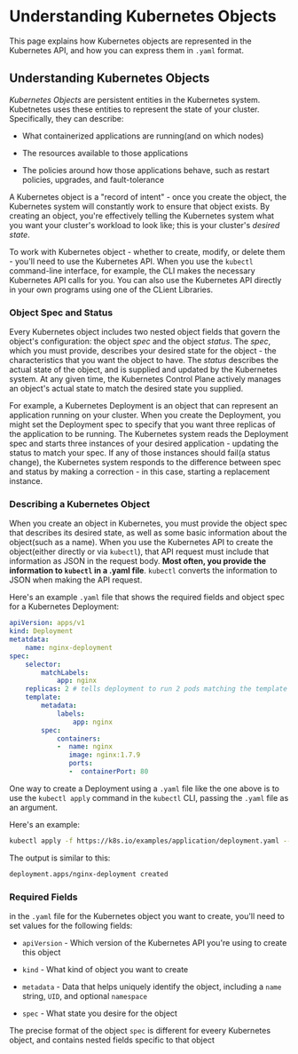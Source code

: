 # Understanding Kubernetes Objects

This page explains how Kubernetes objects are represented in the Kubernetes API, and how you can express them in `.yaml` format.

## Understanding Kubernetes Objects

*Kubernetes Objects* are persistent entities in the Kubernetes system. Kubetnetes uses these entities to represent the state of your cluster. Specifically, they can describe:

- What containerized applications are running(and on which nodes)

- The resources available to those applications

- The policies around how those applications behave, such as restart policies, upgrades, and fault-tolerance

A Kubernetes object is a "record of intent" - once you create the object, the Kubernetes system will constantly work to ensure that object exists. By creating an object, you're effectively telling the Kubernetes system what you want your cluster's workload to look like; this is your cluster's *desired state*.

To work with Kubernetes object - whether to create, modify, or delete them - you'll need to use the Kubernetes API. When you use the `kubectl` command-line interface, for example, the CLI makes the necessary Kubernetes API calls for you. You can also use the Kubernetes API directly in your own programs using one of the CLient Libraries.

### Object Spec and Status

Every Kubernetes object includes two nested object fields that govern the object's configuration: the object *spec* and the object *status*. The *spec*, which you must provide, describes your desired state for the object - the characteristics that you want the object to have. The *status* describes the actual state of the object, and is supplied and updated by the Kubernetes system. At any given time, the Kubernetes Control Plane actively manages an object's actual state to match the desired state you supplied.

For example, a Kubernetes Deployment is an object that can represent an application running on your cluster. When you create the Deployment, you might set the Deployment spec to specify that you want three replicas of the application to be running. The Kubernetes system reads the Deployment spec and starts three instances of your desired application - updating the status to match your spec. If any of those instances should fail(a status change), the Kubernetes system responds to the difference between spec and status by making a correction - in this case, starting a replacement instance.

### Describing a Kubernetes Object

When you create an object in Kubernetes, you must provide the object spec that describes its desired state, as well as some basic information about the object(such as a name). When you use the Kubernetes API to create the object(either directly or via `kubectl`), that API request must include that information as JSON in the request body. **Most often, you provide the information to `kubectl` in a .yaml file**. `kubectl` converts the information to JSON when making the API request.

Here's an example `.yaml` file that shows the required fields and object spec for a Kubernetes Deployment:

```yaml
apiVersion: apps/v1
kind: Deployment
metatdata:
    name: nginx-deployment
spec:
    selector:
        matchLabels:
            app: nginx
    replicas: 2 # tells deployment to run 2 pods matching the template
    template:
        metadata:
            labels:
                app: nginx
        spec:
            containers:
            -  name: nginx
               image: nginx:1.7.9
               ports:
               -  containerPort: 80
```

One way to create a Deployment using a `.yaml` file like the one above is to use the `kubectl apply` command in the `kubectl` CLI, passing the `.yaml` file as an argument.

Here's an example:

```sh
kubectl apply -f https://k8s.io/examples/application/deployment.yaml --record
```

The output is similar to this:

```sh
deployment.apps/nginx-deployment created
```

### Required Fields

in the `.yaml` file for the Kubernetes object you want to create, you'll need to set values for the following fields:

- `apiVersion` - Which version of the Kubernetes API you're using to create this object

- `kind` - What kind of object you want to create

- `metadata` - Data that helps uniquely identify the object, including a `name` string, `UID`, and optional `namespace`

- `spec` - What state you desire for the object

The precise format of the object `spec` is different for eveery Kubernetes object, and contains nested fields specific to that object